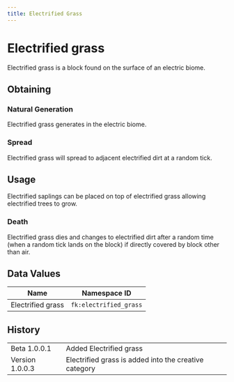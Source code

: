 ```yaml
---
title: Electrified Grass
---
```


# Electrified grass

Electrified grass is a block found on the surface of an electric biome.

## Obtaining

### Natural Generation

Electrified grass generates in the electric biome.

### Spread

Electrified grass will spread to adjacent electrified dirt at a random tick.

## Usage

Electrified saplings can be placed on top of electrified grass allowing electrified trees to grow.

### Death

Electrified grass dies and changes to electrified dirt after a random time (when a random tick lands on the block) if directly covered by block other than air.

## Data Values

| Name | Namespace ID |
| --- | -- |
| Electrified grass | `fk:electrified_grass` |

## History
<table>
    <tbody>
        <tr>
            <td>Beta 1.0.0.1</td>
            <td>Added Electrified grass</td>
        </tr>
		<tr>
            <td>Version 1.0.0.3</td>
            <td>Electrified grass is added into the creative category</td>
        </tr>
    </tbody>
</table>